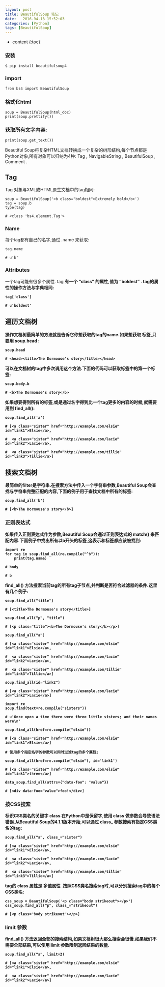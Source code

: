```yaml
---
layout: post
title: BeautifulSoup 笔记
date:   2016-04-13 15:52:03
categories: [Python]
tags: [BeautifulSoup]
---
```


* content
{:toc}

### 安装

	$ pip install beautifulsoup4

### import

	from bs4 import BeautifulSoup	

### 格式化html

	soup = BeautifulSoup(html_doc)
	print(soup.prettify())

### 获取所有文字内容:

	print(soup.get_text())

Beautiful Soup将复杂HTML文档转换成一个复杂的树形结构,每个节点都是Python对象,所有对象可以归纳为4种: Tag , NavigableString , BeautifulSoup , Comment .   

## Tag

Tag 对象与XML或HTML原生文档中的tag相同:   

	soup = BeautifulSoup('<b class="boldest">Extremely bold</b>')
	tag = soup.b
	type(tag)

	# <class 'bs4.element.Tag'>

### Name

每个tag都有自己的名字,通过 .name 来获取:   

	tag.name

	# u'b'

### Attributes

一个tag可能有很多个属性. tag <b class="boldest"> 有一个 “class” 的属性,值为 “boldest” . tag的属性的操作方法与字典相同:   

	tag['class']

	# u'boldest'

## 遍历文档树

操作文档树最简单的方法就是告诉它你想获取的tag的name.如果想获取 <head> 标签,只要用 soup.head :   

	soup.head

	# <head><title>The Dormouse's story</title></head>

可以在文档树的tag中多次调用这个方法.下面的代码可以获取<body>标签中的第一个<b>标签:   

	soup.body.b

	# <b>The Dormouse's story</b>

如果想要得到所有的<a>标签,或是通过名字得到比一个tag更多的内容的时候,就需要用到 find_all():   

	soup.find_all('a')

	# [<a class="sister" href="http://example.com/elsie" id="link1">Elsie</a>,

	#  <a class="sister" href="http://example.com/lacie" id="link2">Lacie</a>,

	#  <a class="sister" href="http://example.com/tillie" id="link3">Tillie</a>]

## 搜索文档树

最简单的filter是字符串.在搜索方法中传入一个字符串参数,Beautiful Soup会查找与字符串完整匹配的内容,下面的例子用于查找文档中所有的<b>标签:   

	soup.find_all('b')

	# [<b>The Dormouse's story</b>]

### 正则表达式

如果传入正则表达式作为参数,Beautiful Soup会通过正则表达式的 match() 来匹配内容.下面例子中找出所有以b开头的标签,这表示<body>和<b>标签都应该被找到:   

	import re
	for tag in soup.find_all(re.compile("^b")):
		print(tag.name)

	# body

	# b

find_all() 方法搜索当前tag的所有tag子节点,并判断是否符合过滤器的条件.这里有几个例子:   

	soup.find_all("title")

	# [<title>The Dormouse's story</title>]

	soup.find_all("p", "title")

	# [<p class="title"><b>The Dormouse's story</b></p>]

	soup.find_all("a")

	# [<a class="sister" href="http://example.com/elsie" id="link1">Elsie</a>,

	#  <a class="sister" href="http://example.com/lacie" id="link2">Lacie</a>,

	#  <a class="sister" href="http://example.com/tillie" id="link3">Tillie</a>]

	soup.find_all(id="link2")

	# [<a class="sister" href="http://example.com/lacie" id="link2">Lacie</a>]

	import re
	soup.find(text=re.compile("sisters"))

	# u'Once upon a time there were three little sisters; and their names were\n'
	
	soup.find_all(href=re.compile("elsie"))

	# [<a class="sister" href="http://example.com/elsie" id="link1">Elsie</a>]
	
	# 使用多个指定名字的参数可以同时过滤tag的多个属性:

	soup.find_all(href=re.compile("elsie"), id='link1')

	# [<a class="sister" href="http://example.com/elsie" id="link1">three</a>]
	
	data_soup.find_all(attrs={"data-foo": "value"})

	# [<div data-foo="value">foo!</div>]

### 按CSS搜索

标识CSS类名的关键字 class 在Python中是保留字,使用 class 做参数会导致语法错误.从Beautiful Soup的4.1.1版本开始,可以通过 class_ 参数搜索有指定CSS类名的tag:   

	soup.find_all("a", class_="sister")

	# [<a class="sister" href="http://example.com/elsie" id="link1">Elsie</a>,

	#  <a class="sister" href="http://example.com/lacie" id="link2">Lacie</a>,

	#  <a class="sister" href="http://example.com/tillie" id="link3">Tillie</a>]

tag的 class 属性是 多值属性 .按照CSS类名搜索tag时,可以分别搜索tag中的每个CSS类名:   

	css_soup = BeautifulSoup('<p class="body strikeout"></p>')
	css_soup.find_all("p", class_="strikeout")

	# [<p class="body strikeout"></p>]

### limit 参数

find_all() 方法返回全部的搜索结构,如果文档树很大那么搜索会很慢.如果我们不需要全部结果,可以使用 limit 参数限制返回结果的数量.   

	soup.find_all("a", limit=2)

	# [<a class="sister" href="http://example.com/elsie" id="link1">Elsie</a>,

	#  <a class="sister" href="http://example.com/lacie" id="link2">Lacie</a>]

